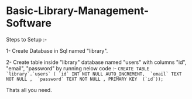 # Basic-Library-Management-Software

Steps to Setup :-

1- Create Database in Sql named "library".

2- Create table inside "library" database named "users" with columns "id", "email", "password" by running nelow code :-
```CREATE TABLE `library`.`users` ( `id` INT NOT NULL AUTO_INCREMENT,  `email` TEXT NOT NULL ,  `password` TEXT NOT NULL , PRIMARY KEY  (`id`));```


Thats all you need.
